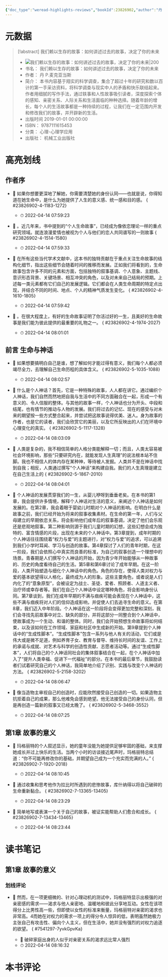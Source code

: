 ```yaml
---
{"doc_type":"weread-highlights-reviews","bookId":23826902,"author":"丹 P.麦克亚当斯","cover":"https://weread-1258476243.file.myqcloud.com/weread/cover/48/YueWen_23826902/t7_YueWen_23826902.jpg","reviewCount":1,"noteCount":13,"isbn":9787111615453,"category":"心理-心理学应用","lastReadDate":"2022-04-14","dg-publish":true,"permalink":"/00inbox/weread/我们赖以生存的故事：如何讲述过去的故事，决定了你的未来-丹 P.麦克亚当斯/","dgPassFrontmatter":true,"noteIcon":""}
---
```


# 元数据
> [!abstract] 我们赖以生存的故事：如何讲述过去的故事，决定了你的未来
> - ![ 我们赖以生存的故事：如何讲述过去的故事，决定了你的未来|200](https://weread-1258476243.file.myqcloud.com/weread/cover/48/YueWen_23826902/t7_YueWen_23826902.jpg)
> - 书名： 我们赖以生存的故事：如何讲述过去的故事，决定了你的未来
> - 作者： 丹 P.麦克亚当斯
> - 简介： 本书内容基于翔实的科学调查，集合了超过十年的研究和数以百计的第一手采访资料，将科学调查与现实中人的矛盾和快乐联结起来。作者用细腻的写作手法，通过轶事和人性故事吸引读者，深度探索个体的感知、亲密关系、人际关系和生活面临的种种选择。随着年龄的增长，每个人的生活故事都是一种持续的过程，让我们在一定范围内开发和修改我们的故事，并开辟新的生活。
> - 出版时间 2019-01-01 00:00:00
> - ISBN： 9787111615453
> - 分类： 心理-心理学应用
> - 出版社： 机械工业出版社

# 高亮划线

## 作者序


- 📌 如果你想要更深地了解她，你需要清楚她的身份认同——也就是说，你得知道在她生命中，是什么为她提供了人生的意义感、统一感和目的感。
{ #23826902-4-1183-1272}

    - ⏱ 2022-04-14 07:59:23 

- 📌 。近几年来，书中提到的“个人生命故事”，已经成为像依恋理论一样的重点研究领域。就连浪漫爱情也被视为个人与他们的恋人共同谱写的一则故事
{ #23826902-4-1514-1580}

    - ⏱ 2022-04-14 07:59:33 

- 📌 在所有这些当代学术文献中，这本书的独特贡献在于重点关注生命故事的结构化细节，指出这些细节会随着时间的推移而发展。正如我们将看到的，生命故事包含许多不同的元素和方面，包括独特的叙事基调、个人意象、主题线、意识形态背景、关键场景、相互冲突的角色，以及对未来自己结局的预期。上述每一类元素都有它们自己的发展逻辑。它们都会在人类生命周期的特定点出现，并结合不同的时间、地点、个人的精神气质发生变化。
{ #23826902-4-1610-1805}

    - ⏱ 2022-04-14 07:59:42 

- 📌 。在很大程度上，有好的生命故事证明了你活过好的一生，且美好的生命故事是我们能为彼此提供的最重要的礼物之一。
{ #23826902-4-1974-2027}

    - ⏱ 2022-04-14 08:01:01 
## 前言 生命与神话


- 📌 如果想要搞明白自己是谁，想了解如何才能过得有意义，我们每个人都必须竭尽全力，去理解自己生命历程的具体含义。
{ #23826902-5-1035-1088}

    - ⏱ 2022-04-14 08:02:57 

- 📌 什么是个人神话？首先，它是一种特殊的故事，人人都在讲它。通过编织个人神话，我们自然而然地把自我与生活中的不同方面融合在一起，形成一个有意义的、令人信服的整体。与其他的故事一样，个人神话也分为开头、中段和结尾，也有情节的推动与人物的发展。我们将过去的记忆、现在的感受与对未来的期望按一些方式整合起来，并尝试把这故事说得优美、迷人。身为故事的作者，也是它的读者，我们会欣赏它的美丽，以及它所反映出的人们在环境中心理变化的真实。
{ #23826902-5-1117-1328}

    - ⏱ 2022-04-14 08:03:09 

- 📌 人类是复杂的，我不相信简单的人格分类能解释一切；而且，人类太容易被社会环境影响，那些“只要研究内在，就能发现人生真理”的说法根本站不住脚。我也不相信人的体内存在某种神，等待被人发掘。人类并不是在神话中找到自我；相反，人类通过撰写“个人神话”来构建自我。我们的人生真理是建立在自己生活上的
{ #23826902-5-1867-2010}

    - ⏱ 2022-04-14 08:04:01 

- 📌 个人神话的发展贯穿我们的一生，从婴儿咿呀到垂垂老矣。在本书的第1章，我会提供许多情境，解释个人神话对生活的意义，来阐述个人神话是如何发展的。在第2章，我会着眼于婴幼儿时期对个人神话的影响。在明白什么是故事之前，我们已经开始为将来的叙事收集素材。在生命的第一年，人们与父母建立的早期依恋关系，将会影响他们成年后的叙事基调，决定了他们会乐观还是悲观地叙事。第二种影响则源于我们儿童时期的幻想，这些幻想会成为独特的、富含情感的片段，出现在未来的个人神话中。第3章提到，成年时期的个人神话往往围绕着“权力与爱”的主题进行，对“权力与爱”的追求，可以追溯到我们小学时耳闻、学习与创造的故事。第4章探讨了人们的青年时期，在这一阶段，我们会依照心中真实而良善的标准，为自己的叙事创造一个理想中的场景。青春期是人们撰写个人神话的开始，因为青少年开始能够从一种故事的、历史的角度看待自己的生活。第5章和第6章讨论了成年早期。在这一阶段，人类开始塑造与细化个人神话中的角色。角色的存在，使得人类对权力与爱的基本欲望得以人格化，最终成为人的形象。这些主要角色，或者说是人们内化了的“意象原型”，会被设定为战士、圣徒、爱者、照顾者、人道主义者、治疗师或幸存者等。我们在自己个人神话中设定哪种角色，将会影响身份认同。第7章谈到，我们在成年早期的不满与痼疾可能会表现在个人神话中，这些不满与痼疾将对人们的信仰造成影响，并促使人们去追寻生命的意义。在第8章，我们迈入中年阶段。个人神话在这一阶段将会变得更加完整和深刻，我们会寻找先前故事中对立、缺失的部分，并将这部分一同整合到个人神话中，使故事成为一个生动、和谐的整体。同时，我们会开始预想生命故事将如何结束，以及该如何在工作领域、家庭和社区中生成新的开始。第9章提到个人神话中的“生成性脚本”。“生成性脚本”包含一系列与他人有关的活动，它们或是伟大或是微不足道，例如养育子女、教育与督导、维持长时间的友谊、工作上的承诺与成就、对艺术与科学的创造性贡献、志愿者活动等。通过“生成性脚本”，人们将自己的个人神话同社会的集体叙事结合在一起，在个人神话中加入了“提升人类幸福、促进下一代福祉”的部分。在本书的最后章节，我鼓励读者们试着研究自己的个人神话，我简单地介绍了识别、实践与改变个人神话的方法。
{ #23826902-5-2158-3202}

    - ⏱ 2022-04-14 08:06:47 

- 📌 像当造物主审视自己的创造时，应能欣然接受自己创造的一切。如果造物主抗拒着自己的成果，那么他难免会感到绝望。他无法接受自己的身份认同，但是再创造一篇新的叙事又已经太晚了。
{ #23826902-5-3468-3552}

    - ⏱ 2022-04-14 08:07:25 
## 第1章 故事的意义


- 📌 玛格丽特的个人叙述显示，她的童年没能为她提供足够牢固的基础，来支撑她成长并过上快乐的生活。当两个小时的访谈接近尾声时，玛格丽特总结道：“你不可能再修改你的基础，并期望自己成为一个充实而完满的人。”
{ #23826902-7-1920-2018}

    - ⏱ 2022-04-14 08:10:45 
 

- 📌 通过收集和思考他作为拉比时所遇到的悲惨故事，库什纳得以将自己破碎的生命重新黏合。
{ #23826902-7-13365-13405}

    - ⏱ 2022-04-14 08:23:29 

- 📌 简单地写或表演一个关于自己的故事，被证实能帮助人们愈合和成长。
{ #23826902-7-13434-13465}

    - ⏱ 2022-04-14 08:23:44 
# 读书笔记

## 第1章 故事的意义

### 划线评论
- 📌 然而，在一项更细微的、针对心理动机的测试中，玛格丽特显示出极强的对亲密感的需求——渴求与他人亲密地、温暖地和彼此分享地互动。女性在该项得分上比男性高一些，但即使以女性的标准来衡量，玛格丽特对亲密的渴求也非常高。4而她在对权力的需求一项上的得分令人惊异的低，表明虽然她极力主张自己有攻击性、偏向个人主义，但在生活中，她并没有强烈的对权力追逐的欲望。 
{ #7541297-7yvkGpvKa}

    - 💭 破碎家庭出身的人似乎对亲密关系的渴求远比常人强烈
    - ⏱ 2022-04-14 08:16:32
   
# 本书评论
